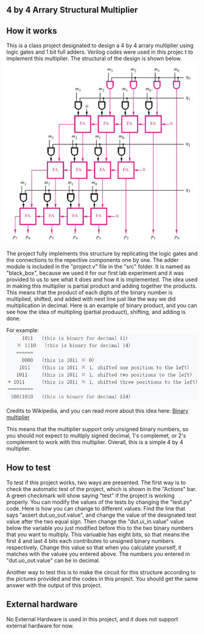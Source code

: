 ## 4 by 4 Arrary Structural Multiplier

## How it works
This is a class project designated to design a 4 by 4 arrary multiplier using logic gates and 1 bit full adders. Verilog codes were used in this projec t to implement this multiplier. The structural of the design is shown below.
![Arrary Structual Multiplier Implementation of This Project](/docs/4by4Multiplier.png)

The project fully implements this structure by replicating the logic gates and the connections to the repective components one by one. The adder module is included in the "project.v" file in the "src" folder. It is named as "black_box", because we used it for our first lab experiment and it was provided to us to see what it does and how it is implemented. The idea used in making this multiplier is partial product and adding together the products. This means that the product of each digits of the binary number is multiplied, shifted, and added with next line just like the way we did multiplication in decimal. Here is an example of binary product, and you can see how the idea of multipling (partial produuct), shifting, and adding is done.

For example:
![Binary Multiplication Process](/docs/BinaryMultiplicationExample.png)

Credits to Wikipedia, and you can read more about this idea here: [Binary multiplier](https://en.wikipedia.org/wiki/Binary_multiplier)

This means that the multiplier support only unsigned binary numbers, so you should not expect to multiply signed decimal, 1's complemet, or 2's complement to work with this multiplier.
Overall, this is a simple 4 by 4 multiplier.

## How to test
To test if this project works, two ways are presented. The first way is to check the automatic test of the project, which is shown in the "Actions" bar. A green checkmark will show saying "test" if the project is working properly. You can modify the values of the tests by changing the "test.py" code. Here is how you can change to different values: Find the line that says "assert dut.uo_out.value", and change the value of the designated test value after the two equal sign. Then change the "dut.ui_in.value" value below the variable you just modified before this to the two binary numbers that you want to multiply. This variuable has eight bits, so that means the first 4 and last 4 bits each contributes to unsigned binary numbers respectively. Change this value so that when you calculate yourself, it matches with the valuee you entered above. The numbers you entered in "dut.uo_out.value" can be in decimal.

Another way to test this is to make the circuit for this structure according to the pictures provided and the codes in this project. You should get the same answer with the output of this project.

## External hardware
No External Hardware is used in this project, and it does not support external hardware for now.
